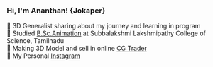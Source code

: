 <!-- Level 1: Simple bio and stats -->

### Hi, I'm Ananthan! {Jokaper}

💜 3D Generalist sharing about my journey and learning in program <br />
💜 Studied [B.Sc.Animation](https://www.youtube.com/@jokaper-2153) at Subbalakshmi Lakshmipathy College of Science, Tamilnadu <br />
💜 Making 3D Model and sell in online [CG Trader](https://www.cgtrader.com/designers/JOKAPER-21) <br />
💜 My Personal [Instagram](https://www.instagram.com/oivja_21?igsh=MXVncW5zMnBoNno4MQ==) <br />

